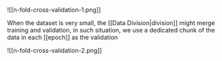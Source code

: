 ![[n-fold-cross-validation-1.png]]

When the dataset is very small, the [[Data Division|division]] might merge training and validation, in such situation, we use a dedicated chunk of the data in each [[epoch]] as the validation

![[n-fold-cross-validation-2.png]]
